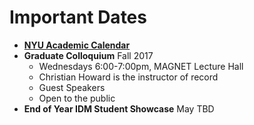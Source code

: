 # Important Dates

* [**NYU Academic Calendar**](https://www.nyu.edu/registrar/calendars/university-academic-calendar.html)
* **Graduate Colloquium** Fall 2017
  * Wednesdays 6:00-7:00pm, MAGNET Lecture Hall
  * Christian Howard is the instructor of record
  * Guest Speakers
  * Open to the public
* **End of Year IDM Student Showcase** May TBD



